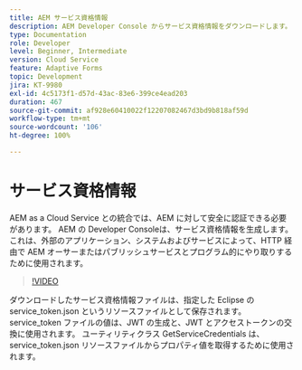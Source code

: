 ```yaml
---
title: AEM サービス資格情報
description: AEM Developer Console からサービス資格情報をダウンロードします。
type: Documentation
role: Developer
level: Beginner, Intermediate
version: Cloud Service
feature: Adaptive Forms
topic: Development
jira: KT-9980
exl-id: 4c5173f1-d57d-43ac-83e6-399ce4ead203
duration: 467
source-git-commit: af928e60410022f12207082467d3bd9b818af59d
workflow-type: tm+mt
source-wordcount: '106'
ht-degree: 100%

---
```


# サービス資格情報

AEM as a Cloud Service との統合では、AEM に対して安全に認証できる必要があります。 AEM の Developer Consoleは、サービス資格情報を生成します。これは、外部のアプリケーション、システムおよびサービスによって、HTTP 経由で AEM オーサーまたはパブリッシュサービスとプログラム的にやり取りするために使用されます。

>[!VIDEO](https://video.tv.adobe.com/v/330519?quality=12&learn=on)

ダウンロードしたサービス資格情報ファイルは、指定した Eclipse の service_token.json というリソースファイルとして保存されます。 service_token ファイルの値は、JWT の生成と、JWT とアクセストークンの交換に使用されます。 ユーティリティクラス GetServiceCredentials は、 service_token.json リソースファイルからプロパティ値を取得するために使用されます。
